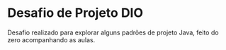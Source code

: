 # Desafio de Projeto DIO

Desafio realizado para explorar alguns padrões de projeto Java, feito do zero acompanhando as aulas.